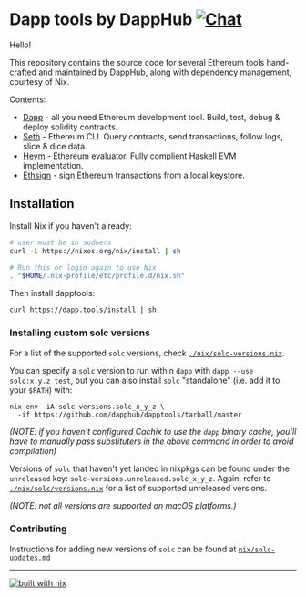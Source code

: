 # Dapp tools by DappHub [![Chat](https://img.shields.io/badge/community-chat-blue.svg?style=flat-square)](https://dapphub.chat)

Hello!

This repository contains the source code for several Ethereum tools
hand-crafted and maintained by DappHub, along with dependency management, courtesy of Nix.

Contents:

- [Dapp](./src/dapp) - all you need Ethereum development tool. Build, test, debug & deploy solidity contracts.
- [Seth](./src/seth) - Ethereum CLI. Query contracts, send transactions, follow logs, slice & dice data.
- [Hevm](./src/hevm) - Ethereum evaluator. Fully complient Haskell EVM implementation.
- [Ethsign](./src/ethsign) - sign Ethereum transactions from a local keystore.

## Installation

Install Nix if you haven't already:

```sh
# user must be in sudoers
curl -L https://nixos.org/nix/install | sh

# Run this or login again to use Nix
. "$HOME/.nix-profile/etc/profile.d/nix.sh"
```

Then install dapptools:

```
curl https://dapp.tools/install | sh
```

### Installing custom solc versions

For a list of the supported `solc` versions, check
[`./nix/solc-versions.nix`](./nix/solc-versions.nix).

You can specify a `solc` version to run within `dapp` with `dapp --use
solc:x.y.z test`, but you can also install `solc` "standalone" (i.e. add it to
your `$PATH`) with:

```
nix-env -iA solc-versions.solc_x_y_z \
  -if https://github.com/dapphub/dapptools/tarball/master
```

*(NOTE: if you haven't configured Cachix to use the `dapp` binary cache, you'll
have to manually pass substituters in the above command in order to avoid
compilation)*

Versions of `solc` that haven't yet landed in nixpkgs can be found under the
`unreleased` key: `solc-versions.unreleased.solc_x_y_z`. Again, refer to
[`./nix/solc/versions.nix`](./nix/solc-versions.nix) for a list of supported
unreleased versions.

*(NOTE: not all versions are supported on macOS platforms.)*

### Contributing

Instructions for adding new versions of `solc` can be found at
[`nix/solc-updates.md`](./nix/solc-updates.md)

---
[![built with nix](https://builtwithnix.org/badge.svg)](https://builtwithnix.org)
